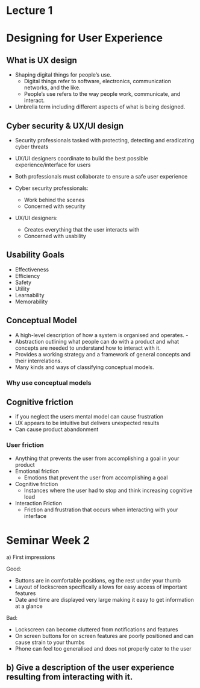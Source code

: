 
# Lecture 1
# Designing for User Experience

## What is UX design
- Shaping digital things for people’s use. 
	- Digital things refer to software, electronics, communication networks, and the like. 
	- People’s use refers to the way people work, communicate, and interact.
- Umbrella term including different aspects of what is being designed.

## Cyber security & UX/UI design
- Security professionals tasked with protecting, detecting and eradicating cyber threats
- UX/UI designers coordinate to build the best possible experience/interface for users
- Both professionals must collaborate to ensure a safe user experience

- Cyber security professionals:
	- Work behind the scenes
	- Concerned with security
- UX/UI designers:
	- Creates everything that the user interacts with
	- Concerned with usability

## Usability Goals
- Effectiveness
- Efficiency
- Safety
- Utility
- Learnability
- Memorability

## Conceptual Model
- A high-level description of how a system is organised and operates. -
- Abstraction outlining what people can do with a product and what concepts are needed to understand how to interact with it. 
- Provides a working strategy and a framework of general concepts and their interrelations. 
- Many kinds and ways of classifying conceptual models.

### Why use conceptual models


## Cognitive friction
- if you neglect the users mental model can cause frustration
- UX appears to be intuitive but delivers unexpected results
- Can cause product abandonment
### User friction
- Anything that prevents the user from accomplishing a goal in your product
- Emotional friction
	- Emotions that prevent the user from accomplishing a goal
- Cognitive friction
	- Instances where the user had to stop and think increasing cognitive load
- Interaction Friction
	- Friction and frustration that occurs when interacting with your interface


# Seminar Week 2

a) First impressions 

Good: 
- Buttons are in comfortable positions, eg the rest under your thumb 
- Layout of lockscreen specifically allows for easy access of important features
- Date and time are displayed very large making it easy to get information at a glance

Bad: 
- Lockscreen can become cluttered from notifications and features
- On screen buttons for on screen features are poorly positioned and can cause strain to your thumbs
- Phone can feel too generalised and does not properly cater to the user


b)  Give a description of the user experience resulting from interacting with it.
- 



